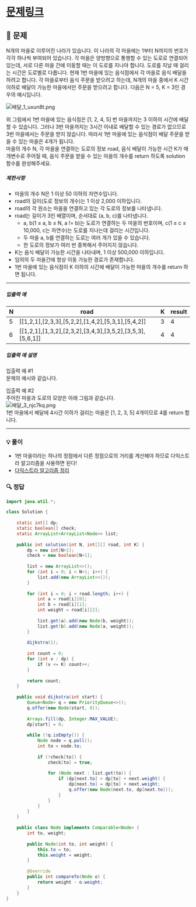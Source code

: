 # [문제링크](https://school.programmers.co.kr/learn/courses/30/lessons/12978?language=java)

## 📝 문제

N개의 마을로 이루어진 나라가 있습니다. 이 나라의 각 마을에는 1부터 N까지의 번호가 각각 하나씩 부여되어 있습니다. 각 마을은 양방향으로 통행할 수 있는 도로로 연결되어 있는데, 서로 다른 마을 간에 이동할 때는 이 도로를 지나야 합니다. 도로를 지날 때 걸리는 시간은 도로별로 다릅니다. 현재 1번 마을에 있는 음식점에서 각 마을로 음식 배달을 하려고 합니다. 각 마을로부터 음식 주문을 받으려고 하는데, N개의 마을 중에서 K 시간 이하로 배달이 가능한 마을에서만 주문을 받으려고 합니다. 다음은 N = 5, K = 3인 경우의 예시입니다.

![배달_1_uxun8t.png](https://grepp-programmers.s3.ap-northeast-2.amazonaws.com/files/production/d7779d88-084c-4ffa-ae9f-2a42f97d3bbf/%E1%84%87%E1%85%A2%E1%84%83%E1%85%A1%E1%86%AF_1_uxun8t.png)

위 그림에서 1번 마을에 있는 음식점은 \[1, 2, 4, 5\] 번 마을까지는 3 이하의 시간에 배달할 수 있습니다. 그러나 3번 마을까지는 3시간 이내로 배달할 수 있는 경로가 없으므로 3번 마을에서는 주문을 받지 않습니다. 따라서 1번 마을에 있는 음식점이 배달 주문을 받을 수 있는 마을은 4개가 됩니다.  
마을의 개수 N, 각 마을을 연결하는 도로의 정보 road, 음식 배달이 가능한 시간 K가 매개변수로 주어질 때, 음식 주문을 받을 수 있는 마을의 개수를 return 하도록 solution 함수를 완성해주세요.

##### 제한사항

- 마을의 개수 N은 1 이상 50 이하의 자연수입니다.
- road의 길이(도로 정보의 개수)는 1 이상 2,000 이하입니다.
- road의 각 원소는 마을을 연결하고 있는 각 도로의 정보를 나타냅니다.
- road는 길이가 3인 배열이며, 순서대로 (a, b, c)를 나타냅니다.
    - a, b(1 ≤ a, b ≤ N, a != b)는 도로가 연결하는 두 마을의 번호이며, c(1 ≤ c ≤ 10,000, c는 자연수)는 도로를 지나는데 걸리는 시간입니다.
    - 두 마을 a, b를 연결하는 도로는 여러 개가 있을 수 있습니다.
    - 한 도로의 정보가 여러 번 중복해서 주어지지 않습니다.
- K는 음식 배달이 가능한 시간을 나타내며, 1 이상 500,000 이하입니다.
- 임의의 두 마을간에 항상 이동 가능한 경로가 존재합니다.
- 1번 마을에 있는 음식점이 K 이하의 시간에 배달이 가능한 마을의 개수를 return 하면 됩니다.

---

##### 입출력 예

|N|road|K|result|
|---|---|---|---|
|5|[[1,2,1],[2,3,3],[5,2,2],[1,4,2],[5,3,1],[5,4,2]]|3|4|
|6|[[1,2,1],[1,3,2],[2,3,2],[3,4,3],[3,5,2],[3,5,3],[5,6,1]]|4|4|

##### 입출력 예 설명

입출력 예 #1  
문제의 예시와 같습니다.

입출력 예 #2  
주어진 마을과 도로의 모양은 아래 그림과 같습니다.  
![배달_3_njc7kq.png](https://grepp-programmers.s3.ap-northeast-2.amazonaws.com/files/production/993685f2-6b97-4fe3-85b5-47c085dc1bf3/%E1%84%87%E1%85%A2%E1%84%83%E1%85%A1%E1%86%AF_3_njc7kq.png)  
1번 마을에서 배달에 4시간 이하가 걸리는 마을은 [1, 2, 3, 5] 4개이므로 4를 return 합니다.

---

### 💡 풀이

- 1번 마을이라는 하나의 정점에서 다른 정점으로의 거리를 계산해야 하므로 다익스트라 알고리즘을 사용하면 된다!
- [다익스트라 알고리즘 정리](https://github.com/g4dalcom/dev_vault/blob/main/Algorithm/%EB%8B%A4%EC%9D%B5%EC%8A%A4%ED%8A%B8%EB%9D%BC(dijkstra)_%ED%94%8C%EB%A1%9C%EC%9D%B4%EB%93%9C%EC%9B%8C%EC%85%9C_%EC%95%8C%EA%B3%A0%EB%A6%AC%EC%A6%98.md)

### 🔍 정답

```java
import java.util.*;

class Solution {
    
    static int[] dp;
    static boolean[] check;
    static ArrayList<ArrayList<Node>> list;
    
    public int solution(int N, int[][] road, int K) {
        dp = new int[N+1];
        check = new boolean[N+1];
        
        list = new ArrayList<>();
        for (int i = 0; i < N+1; i++) {
            list.add(new ArrayList<>());
        }
        
        for (int i = 0; i < road.length; i++) {
            int a = road[i][0];
            int b = road[i][1];
            int weight = road[i][2];
            
            list.get(a).add(new Node(b, weight));
            list.get(b).add(new Node(a, weight));
        }
        
        dijkstra(1);
        
        int count = 0;
        for (int v : dp) {
            if (v <= K) count++;
        }
        
        return count;
    }
    
    public void dijkstra(int start) {
        Queue<Node> q = new PriorityQueue<>();
        q.offer(new Node(start, 0));
        
        Arrays.fill(dp, Integer.MAX_VALUE);
        dp[start] = 0;
        
        while (!q.isEmpty()) {
            Node node = q.poll();
            int to = node.to;
            
            if (!check[to]) {
                check[to] = true;
                
                for (Node next : list.get(to)) {
                    if (dp[next.to] > dp[to] + next.weight) {
                        dp[next.to] = dp[to] + next.weight;
                        q.offer(new Node(next.to, dp[next.to]));
                    }
                }
            }
        }
    }
    
    public class Node implements Comparable<Node> {
        int to, weight;
        
        public Node(int to, int weight) {
            this.to = to;
            this.weight = weight;
        }
        
        @Override
        public int compareTo(Node o) {
            return weight - o.weight;
        }
    }
}
```